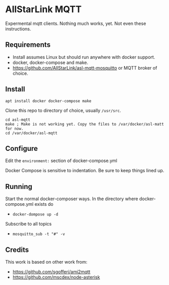 # AllStarLink MQTT

Expermental mqtt clients. Nothing much works, yet. Not even these instructions.

## Requirements
- Install assumes Linux but should run anywhere with docker support.  
- docker, docker-compose and make. 
- https://github.com/AllStarLink/asl-mqtt-mosquitto or MQTT broker of choice.
  
## Install
`apt install docker docker-compose make`

Clone this repo to directory of choice, usually `/usr/src`.
```
cd asl-mqtt
make ; Make is not working yet. Copy the files to /var/docker/asl-matt for now.
cd /var/docker/asl-mqtt
```
## Configure

Edit the `environment:` section of docker-compose.yml

Docker Compose is sensitive to indentation. Be sure to keep things lined up. 

## Running
Start the normal docker-composer ways. In the directory where docker-compose.yml exists do 
- `docker-dompose up -d`

Subscribe to all topics
- `mosquitto_sub -t "#" -v`

## Credits
This work is based on other work from:
- https://github.com/sgofferj/ami2mqtt
- https://github.com/mscdex/node-asterisk
